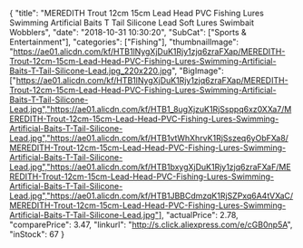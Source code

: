 {
	"title": "MEREDITH Trout 12cm 15cm Lead Head PVC Fishing Lures Swimming Artificial Baits T Tail Silicone Lead Soft Lures Swimbait Wobblers",
	"date": "2018-10-31 10:30:20",
	"SubCat": ["Sports & Entertainment"],
	"categories": ["Fishing"],
	"thumbnailImage": "https://ae01.alicdn.com/kf/HTB1lNygXjDuK1Rjy1zjq6zraFXap/MEREDITH-Trout-12cm-15cm-Lead-Head-PVC-Fishing-Lures-Swimming-Artificial-Baits-T-Tail-Silicone-Lead.jpg_220x220.jpg",
	"BigImage": ["https://ae01.alicdn.com/kf/HTB1lNygXjDuK1Rjy1zjq6zraFXap/MEREDITH-Trout-12cm-15cm-Lead-Head-PVC-Fishing-Lures-Swimming-Artificial-Baits-T-Tail-Silicone-Lead.jpg","https://ae01.alicdn.com/kf/HTB1_8ugXjzuK1RjSsppq6xz0XXa7/MEREDITH-Trout-12cm-15cm-Lead-Head-PVC-Fishing-Lures-Swimming-Artificial-Baits-T-Tail-Silicone-Lead.jpg","https://ae01.alicdn.com/kf/HTB1vtWhXhrvK1RjSszeq6yObFXa8/MEREDITH-Trout-12cm-15cm-Lead-Head-PVC-Fishing-Lures-Swimming-Artificial-Baits-T-Tail-Silicone-Lead.jpg","https://ae01.alicdn.com/kf/HTB1bxygXjDuK1Rjy1zjq6zraFXaF/MEREDITH-Trout-12cm-15cm-Lead-Head-PVC-Fishing-Lures-Swimming-Artificial-Baits-T-Tail-Silicone-Lead.jpg","https://ae01.alicdn.com/kf/HTB1JBBCdmzqK1RjSZPxq6A4tVXaC/MEREDITH-Trout-12cm-15cm-Lead-Head-PVC-Fishing-Lures-Swimming-Artificial-Baits-T-Tail-Silicone-Lead.jpg"],
	"actualPrice": 2.78,
	"comparePrice": 3.47,
	"linkurl": "http://s.click.aliexpress.com/e/cGB0np5A",
	"inStock": 67
}
